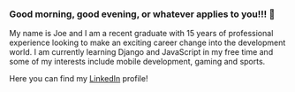 ### Good morning, good evening, or whatever applies to you!!! 👋  

My name is Joe and I am a recent graduate with 15 years of professional experience looking to make an exciting career change into the development world.
I am currently learning Django and JavaScript in my free time and some of my interests include mobile development, gaming and sports.

Here you can find my [LinkedIn](https://www.linkedin.com/in/joe-lindo-b83939210/) profile!
